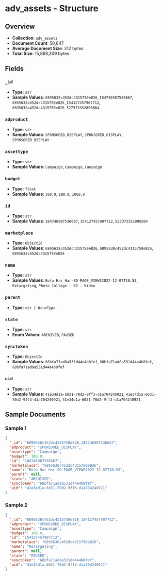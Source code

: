 # adv_assets - Structure

## Overview
- **Collection**: `adv_assets`
- **Document Count**: 50,847
- **Average Document Size**: 312 bytes
- **Total Size**: 15,888,309 bytes

## Fields

### `_id`

- **Type**: `str`
- **Sample Values**: `6895638c452dc4315750e826_184746987536667`, `6895638c452dc4315750e826_154127457907712`, `6895638c452dc4315750e826_527373352890804`

### `adproduct`

- **Type**: `str`
- **Sample Values**: `SPONSORED_DISPLAY`, `SPONSORED_DISPLAY`, `SPONSORED_DISPLAY`

### `assettype`

- **Type**: `str`
- **Sample Values**: `Campaign`, `Campaign`, `Campaign`

### `budget`

- **Type**: `float`
- **Sample Values**: `300.0`, `100.0`, `1000.0`

### `id`

- **Type**: `str`
- **Sample Values**: `184746987536667`, `154127457907712`, `527373352890804`

### `marketplace`

- **Type**: `ObjectId`
- **Sample Values**: `6895638c452dc4315750e826`, `6895638c452dc4315750e826`, `6895638c452dc4315750e826`

### `name`

- **Type**: `str`
- **Sample Values**: `Bolo Har Har-SD-PAGE_VIEWS2022-12-07T10:53`, `Retargeting`, `Photo Collage - SD - Video`

### `parent`

- **Type**: `str | NoneType`

### `state`

- **Type**: `str`
- **Enum Values**: `ARCHIVED`, `PAUSED`

### `synctoken`

- **Type**: `ObjectId`
- **Sample Values**: `68bfa71ad8a531d44e4b8fef`, `68bfa71ad8a531d44e4b8fef`, `68bfa71ad8a531d44e4b8fef`

### `uid`

- **Type**: `str`
- **Sample Values**: `41e34d1a-6031-70d2-9ff3-d1a704240921`, `41e34d1a-6031-70d2-9ff3-d1a704240921`, `41e34d1a-6031-70d2-9ff3-d1a704240921`


## Sample Documents

### Sample 1

```json
{
  "_id": "6895638c452dc4315750e826_184746987536667",
  "adproduct": "SPONSORED_DISPLAY",
  "assettype": "Campaign",
  "budget": 300.0,
  "id": "184746987536667",
  "marketplace": "6895638c452dc4315750e826",
  "name": "Bolo Har Har-SD-PAGE_VIEWS2022-12-07T10:53",
  "parent": null,
  "state": "ARCHIVED",
  "synctoken": "68bfa71ad8a531d44e4b8fef",
  "uid": "41e34d1a-6031-70d2-9ff3-d1a704240921"
}
```

### Sample 2

```json
{
  "_id": "6895638c452dc4315750e826_154127457907712",
  "adproduct": "SPONSORED_DISPLAY",
  "assettype": "Campaign",
  "budget": 100.0,
  "id": "154127457907712",
  "marketplace": "6895638c452dc4315750e826",
  "name": "Retargeting",
  "parent": null,
  "state": "PAUSED",
  "synctoken": "68bfa71ad8a531d44e4b8fef",
  "uid": "41e34d1a-6031-70d2-9ff3-d1a704240921"
}
```

